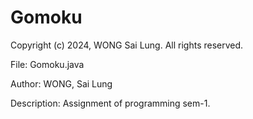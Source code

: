 # Gomoku

Copyright (c) 2024, WONG Sai Lung. All rights reserved.

File: Gomoku.java

Author: WONG, Sai Lung

Description: Assignment of programming sem-1.